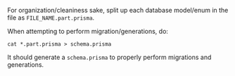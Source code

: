 For organization/cleaniness sake, split up each database model/enum in the file as `FILE_NAME.part.prisma`.

When attempting to perform migration/generations, do:
```
cat *.part.prisma > schema.prisma
```

It should generate a `schema.prisma` to properly perform migrations and generations.